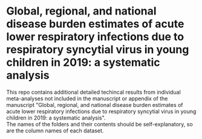 # Global, regional, and national disease burden estimates of acute lower respiratory infections due to respiratory syncytial virus in young children in 2019: a systematic analysis
This repo contains additional detailed techincal results from individual meta-analyses not included in the manuscript or appendix of the manuscript "Global, regional, and national disease burden estimates of acute lower respiratory infections due to respiratory syncytial virus in young children in 2019: a systematic analysis".  
The names of the folders and their contents should be self-explanatory, so are the column names of each dataset.
